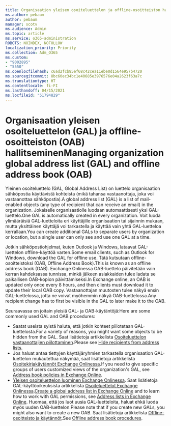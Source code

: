 ```yaml
---
title: Organisaation yleisen osoiteluettelon ja offline-osoitteiston hallitseminen
ms.author: pebaum
author: pebaum
manager: scotv
ms.audience: Admin
ms.topic: article
ms.service: o365-administration
ROBOTS: NOINDEX, NOFOLLOW
localization_priority: Priority
ms.collection: Adm_O365
ms.custom:
- "9002895"
- "5550"
ms.openlocfilehash: c6ad2fcb85ef68c42cea11ebe0d1564e957b4720
ms.sourcegitcommit: 8bc60ec34bc1e40685e3976576e04a2623f63a7c
ms.translationtype: HT
ms.contentlocale: fi-FI
ms.lasthandoff: 04/15/2021
ms.locfileid: "51794829"
---
```

# <a name="managing-organization-global-address-list-gal-and-offline-address-book-oab"></a><span data-ttu-id="0fc7e-102">Organisaation yleisen osoiteluettelon (GAL) ja offline-osoitteiston (OAB) hallitseminen</span><span class="sxs-lookup"><span data-stu-id="0fc7e-102">Managing organization global address list (GAL) and offline address book (OAB)</span></span>

<span data-ttu-id="0fc7e-103">Yleinen osoiteluettelo (GAL, Global Address List) on luettelo organisaation sähköpostia käyttävistä kohteista (mikä tahansa vastaanottaja, joka voi vastaanottaa sähköpostia).</span><span class="sxs-lookup"><span data-stu-id="0fc7e-103">A global address list (GAL) is a list of mail-enabled objects (any type of recipient that can receive an email) in the organization.</span></span> <span data-ttu-id="0fc7e-104">Jokaiselle organisaatiolle luodaan automaattisesti yksi GAL-luettelo.</span><span class="sxs-lookup"><span data-stu-id="0fc7e-104">One GAL is automatically created in every organization.</span></span> <span data-ttu-id="0fc7e-105">Voit luoda ylimääräisiä GAL-luetteloita eri käyttäjille organisaation tai sijainnin mukaan, mutta yksittäinen käyttäjä voi tarkastella ja käyttää vain yhtä GAL-luetteloa kerrallaan.</span><span class="sxs-lookup"><span data-stu-id="0fc7e-105">You can create additional GALs to separate users by organization or location, but a single user can only see and use one GAL at a time.</span></span>

<span data-ttu-id="0fc7e-106">Jotkin sähköpostiohjelmat, kuten Outlook ja Windows, lataavat GAL-luettelon offline-käyttöä varten.</span><span class="sxs-lookup"><span data-stu-id="0fc7e-106">Some email clients, such as Outlook for Windows, download the GAL for offline use.</span></span> <span data-ttu-id="0fc7e-107">Tätä kutsutaan offline-osoitteistoksi (OAB, Offline Address Book).</span><span class="sxs-lookup"><span data-stu-id="0fc7e-107">This is known as an offline address book (OAB).</span></span> <span data-ttu-id="0fc7e-108">Exchange Onlinessa OAB-luettelo päivitetään vain kerran kahdeksassa tunnissa, minkä jälkeen asiakkaiden tulee ladata se paikallisen OAB-kopion päivittämiseksi.</span><span class="sxs-lookup"><span data-stu-id="0fc7e-108">In Exchange online, an OAB is updated only once every 8 hours, and then clients must download it to update their local OAB copy.</span></span> <span data-ttu-id="0fc7e-109">Vastaanottajan muutosten tulee näkyä ensin GAL-luettelossa, jotta ne voivat myöhemmin näkyä OAB-luettelossa.</span><span class="sxs-lookup"><span data-stu-id="0fc7e-109">Any recipient change has to first be visible in the GAL to later make it to the OAB.</span></span>

<span data-ttu-id="0fc7e-110">Seuraavassa on joitain yleisiä GAL- ja OAB-käytäntöjä:</span><span class="sxs-lookup"><span data-stu-id="0fc7e-110">Here are some commonly used GAL and OAB procedures:</span></span>

- <span data-ttu-id="0fc7e-111">Saatat useista syistä haluta, että jotkin kohteet piilotetaan GAL-luettelosta.</span><span class="sxs-lookup"><span data-stu-id="0fc7e-111">For a variety of reasons, you might want some objects to be hidden from the GAL.</span></span> <span data-ttu-id="0fc7e-112">Saat lisätietoja artikkelista [Osoiteluettelon vastaanottajien piilottaminen](https://docs.microsoft.com/exchange/address-books/address-lists/manage-address-lists#hide-recipients-from-address-lists).</span><span class="sxs-lookup"><span data-stu-id="0fc7e-112">Please see [Hide recipients from address lists](https://docs.microsoft.com/exchange/address-books/address-lists/manage-address-lists#hide-recipients-from-address-lists).</span></span>
- <span data-ttu-id="0fc7e-113">Jos haluat antaa tiettyjen käyttäjäryhmien tarkastella organisaation GAL-luettelon mukautettua näkymää, saat lisätietoja artikkelista [Osoitekirjakäytännöt Exchange Onlinessa](https://docs.microsoft.com/exchange/address-books/address-book-policies/address-book-policies).</span><span class="sxs-lookup"><span data-stu-id="0fc7e-113">If you need to give specific groups of users customized views of the organization's GAL, see [Address book policies in Exchange Online](https://docs.microsoft.com/exchange/address-books/address-book-policies/address-book-policies).</span></span>
- <span data-ttu-id="0fc7e-114">[Yleisen osoiteluettelon luominen Exchange Onlinessa](https://docs.microsoft.com/exchange/address-books/address-lists/create-global-address-list). Saat lisätietoja GAL-käyttöoikeuksista artikkelista [Osoiteluettelot Exchange Onlinessa](https://docs.microsoft.com/exchange/address-books/address-lists/address-lists).</span><span class="sxs-lookup"><span data-stu-id="0fc7e-114">[Create a global address list in Exchange Online](https://docs.microsoft.com/exchange/address-books/address-lists/create-global-address-list) and to learn how to work with GAL permissions, see [Address lists in Exchange Online](https://docs.microsoft.com/exchange/address-books/address-lists/address-lists).</span></span> <span data-ttu-id="0fc7e-115">Huomaa, että jos luot uusia GAL-luetteloita, haluat ehkä luoda myös uuden OAB-luettelon.</span><span class="sxs-lookup"><span data-stu-id="0fc7e-115">Please note that if you create new GALs, you might also want to create a new OAB.</span></span> <span data-ttu-id="0fc7e-116">Saat lisätietoja artikkelista [Offline-osoitteisto ja käytännöt](https://docs.microsoft.com/exchange/address-books/offline-address-books/offline-address-book-procedures).</span><span class="sxs-lookup"><span data-stu-id="0fc7e-116">See [Offline address book procedures](https://docs.microsoft.com/exchange/address-books/offline-address-books/offline-address-book-procedures).</span></span>

